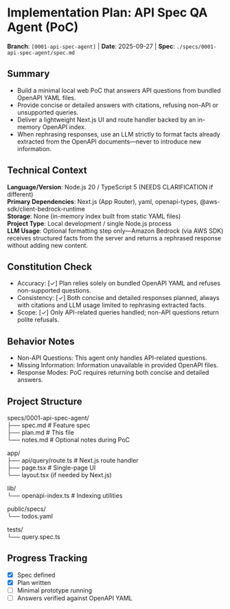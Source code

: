 # Implementation Plan: API Spec QA Agent (PoC)

**Branch**: `[0001-api-spec-agent]` | **Date**: 2025-09-27 | **Spec**: `./specs/0001-api-spec-agent/spec.md`

## Summary
- Build a minimal local web PoC that answers API questions from bundled OpenAPI YAML files.
- Provide concise or detailed answers with citations, refusing non-API or unsupported queries.
- Deliver a lightweight Next.js UI and route handler backed by an in-memory OpenAPI index.
- When rephrasing responses, use an LLM strictly to format facts already extracted from the OpenAPI documents—never to introduce new information.

## Technical Context
**Language/Version**: Node.js 20 / TypeScript 5 (NEEDS CLARIFICATION if different)  
**Primary Dependencies**: Next.js (App Router), yaml, openapi-types, @aws-sdk/client-bedrock-runtime  
**Storage**: None (in-memory index built from static YAML files)  
**Project Type**: Local development / single Node.js process  
**LLM Usage**: Optional formatting step only—Amazon Bedrock (via AWS SDK) receives structured facts from the server and returns a rephrased response without adding new content.

## Constitution Check
- Accuracy: [✓] Plan relies solely on bundled OpenAPI YAML and refuses non-supported questions.  
- Consistency: [✓] Both concise and detailed responses planned, always with citations and LLM usage limited to rephrasing extracted facts.  
- Scope: [✓] Only API-related queries handled; non-API questions return polite refusals.  

## Behavior Notes
- Non-API Questions: This agent only handles API-related questions.
- Missing Information: Information unavailable in provided OpenAPI files.
- Response Modes: PoC requires returning both concise and detailed answers.

## Project Structure
specs/0001-api-spec-agent/  
├── spec.md # Feature spec  
├── plan.md # This file  
└── notes.md # Optional notes during PoC  

app/  
├── api/query/route.ts # Next.js route handler  
├── page.tsx # Single-page UI  
└── layout.tsx (if needed by Next.js)  

lib/  
└── openapi-index.ts # Indexing utilities  

public/specs/  
└── todos.yaml  

tests/  
└── query.spec.ts  

## Progress Tracking
- [x] Spec defined  
- [x] Plan written  
- [ ] Minimal prototype running  
- [ ] Answers verified against OpenAPI YAML  
